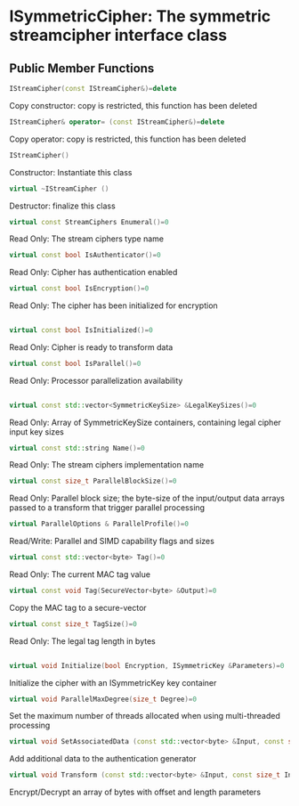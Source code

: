 # ISymmetricCipher: The symmetric streamcipher interface class

## Public Member Functions
```cpp
IStreamCipher(const IStreamCipher&)=delete
``` 
Copy constructor: copy is restricted, this function has been deleted

```cpp
IStreamCipher& operator= (const IStreamCipher&)=delete
``` 
Copy operator: copy is restricted, this function has been deleted

```cpp
IStreamCipher()
``` 
Constructor: Instantiate this class

```cpp
virtual ~IStreamCipher ()
```
Destructor: finalize this class

```cpp
virtual const StreamCiphers Enumeral()=0
``` 
Read Only: The stream ciphers type name

```cpp
virtual const bool IsAuthenticator()=0
``` 
Read Only: Cipher has authentication enabled

```cpp
virtual const bool IsEncryption()=0
``` 
Read Only: The cipher has been initialized for encryption
```cpp
 
virtual const bool IsInitialized()=0
``` 
Read Only: Cipher is ready to transform data

```cpp
virtual const bool IsParallel()=0
``` 
Read Only: Processor parallelization availability
```cpp
 
virtual const std::vector<SymmetricKeySize> &LegalKeySizes()=0
``` 
Read Only: Array of SymmetricKeySize containers, containing legal cipher input key sizes

```cpp
virtual const std::string Name()=0
``` 
Read Only: The stream ciphers implementation name

```cpp
virtual const size_t ParallelBlockSize()=0
``` 
Read Only: Parallel block size; the byte-size of the input/output data arrays passed to a transform that trigger parallel processing

```cpp
virtual ParallelOptions & ParallelProfile()=0
``` 
Read/Write: Parallel and SIMD capability flags and sizes

```cpp
virtual const std::vector<byte> Tag()=0
``` 
Read Only: The current MAC tag value

```cpp
virtual const void Tag(SecureVector<byte> &Output)=0
``` 
Copy the MAC tag to a secure-vector

```cpp
virtual const size_t TagSize()=0
``` 
Read Only: The legal tag length in bytes
```cpp
 
virtual void Initialize(bool Encryption, ISymmetricKey &Parameters)=0
``` 
Initialize the cipher with an ISymmetricKey key container

```cpp
virtual void ParallelMaxDegree(size_t Degree)=0
``` 
Set the maximum number of threads allocated when using multi-threaded processing

```cpp
virtual void SetAssociatedData (const std::vector<byte> &Input, const size_t Offset, const size_t Length)=0
``` 
Add additional data to the authentication generator

```cpp
virtual void Transform (const std::vector<byte> &Input, const size_t InOffset, std::vector<byte> &Output, const size_t OutOffset, const size_t Length)=0
``` 
Encrypt/Decrypt an array of bytes with offset and length parameters

